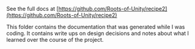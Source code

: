 See the full docs at [https://github.com/Roots-of-Unity/recipe2](https://github.com/Roots-of-Unity/recipe2)

This folder contains the documentation that was generated while I was coding. It contains write ups on design decisions and notes about what I learned over the course of the project.
